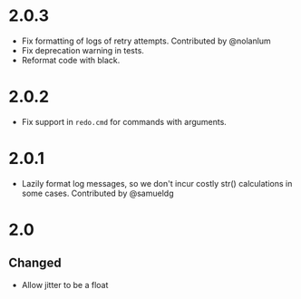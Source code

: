 # 2.0.3

* Fix formatting of logs of retry attempts. Contributed by @nolanlum
* Fix deprecation warning in tests.
* Reformat code with black.

# 2.0.2

* Fix support in `redo.cmd` for commands with arguments.

# 2.0.1

* Lazily format log messages, so we don't incur costly str() calculations in some cases. Contributed by @samueldg

# 2.0

## Changed

* Allow jitter to be a float
